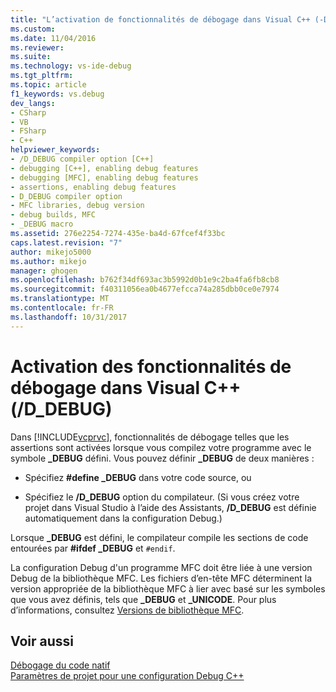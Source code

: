 ```yaml
---
title: "L’activation de fonctionnalités de débogage dans Visual C++ (-D_DEBUG) | Documents Microsoft"
ms.custom: 
ms.date: 11/04/2016
ms.reviewer: 
ms.suite: 
ms.technology: vs-ide-debug
ms.tgt_pltfrm: 
ms.topic: article
f1_keywords: vs.debug
dev_langs:
- CSharp
- VB
- FSharp
- C++
helpviewer_keywords:
- /D_DEBUG compiler option [C++]
- debugging [C++], enabling debug features
- debugging [MFC], enabling debug features
- assertions, enabling debug features
- D_DEBUG compiler option
- MFC libraries, debug version
- debug builds, MFC
- _DEBUG macro
ms.assetid: 276e2254-7274-435e-ba4d-67fcef4f33bc
caps.latest.revision: "7"
author: mikejo5000
ms.author: mikejo
manager: ghogen
ms.openlocfilehash: b762f34df693ac3b5992d0b1e9c2ba4fa6fb8cb8
ms.sourcegitcommit: f40311056ea0b4677efcca74a285dbb0ce0e7974
ms.translationtype: MT
ms.contentlocale: fr-FR
ms.lasthandoff: 10/31/2017
---
```

# <a name="enabling-debug-features-in-visual-c-ddebug"></a>Activation des fonctionnalités de débogage dans Visual C++ (/D_DEBUG)
Dans [!INCLUDE[vcprvc](../code-quality/includes/vcprvc_md.md)], fonctionnalités de débogage telles que les assertions sont activées lorsque vous compilez votre programme avec le symbole **_DEBUG** défini. Vous pouvez définir **_DEBUG** de deux manières :  
  
-   Spécifiez **#define _DEBUG** dans votre code source, ou  
  
-   Spécifiez le **/D_DEBUG** option du compilateur. (Si vous créez votre projet dans Visual Studio à l’aide des Assistants, **/D_DEBUG** est définie automatiquement dans la configuration Debug.)  
  
 Lorsque **_DEBUG** est défini, le compilateur compile les sections de code entourées par **#ifdef _DEBUG** et `#endif`.  
  
 La configuration Debug d'un programme MFC doit être liée à une version Debug de la bibliothèque MFC. Les fichiers d’en-tête MFC déterminent la version appropriée de la bibliothèque MFC à lier avec basé sur les symboles que vous avez définis, tels que **_DEBUG** et **_UNICODE**. Pour plus d’informations, consultez [Versions de bibliothèque MFC](/cpp/mfc/mfc-library-versions).  
  
## <a name="see-also"></a>Voir aussi  
 [Débogage du code natif](../debugger/debugging-native-code.md)   
 [Paramètres de projet pour une configuration Debug C++](../debugger/project-settings-for-a-cpp-debug-configuration.md)